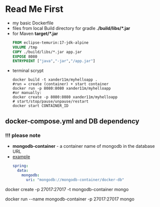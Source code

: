 # Read Me First

- my basic Dockerfile
- files from local Build directory for gradle **./build/libs/*.jar** 
- for Maven **target/*.jar** 
    ```dockerfile
    FROM eclipse-temurin:17-jdk-alpine
    VOLUME /tmp
    COPY ./build/libs/*.jar app.jar 
    EXPOSE 8080
    ENTRYPOINT ["java","-jar","/app.jar"]
    ```
- terminal scrypt
    ```shell
    docker build -t xander11m/myhelloapp .
    #run = create (container) + start container
    docker run -p 8080:8080 xander11m/myhelloapp 
    #or manually:
    docker create -p 8080:8080 xander11m/myhelloapp  
    # start/stop/pause/unpause/restart
    docker start CONTAINER_ID
    ```

## docker-compose.yml and DB dependency
### !!! please note
- **mongodb-container** - a container name of mongodb in the database URL 
- [example](https://salithachathuranga94.medium.com/deploy-rest-api-using-spring-boot-mongodb-and-docker-e7ab620b24d6)
    ``` yaml  
    spring:
      data:
        mongodb:
          uri: "mongodb://mongodb-container/docker-db"
    ```
docker create -p 27017:27017 -t mongodb-container mongo

docker run --name mongodb-container -p 27017:27017 mongo
